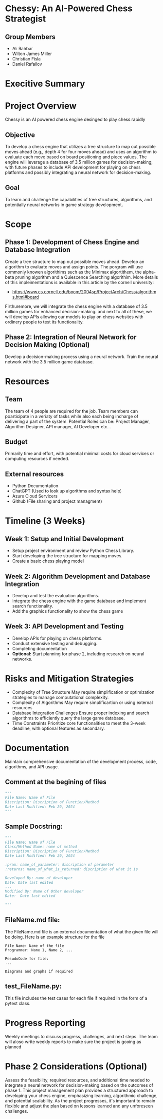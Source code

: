 # Chessy: An AI-Powered Chess Strategist

## Group Members
 - Ali Rahbar
 - Wilton James Miller
 - Christian Fisla
 - Daniel Rafailov

# Execitive Summary

# Project Overview
Chessy is an AI powered chess engine desinged to play chess rapidly

## Objective
To develop a chess engine that utilizes a tree structure to map out possible moves ahead (e.g., depth 4 for four moves ahead) and uses an algorithm to evaluate each move based on board positioning and piece values. The engine will leverage a database of 3.5 million games for decision-making, with future phases to include API development for playing on chess platforms and possibly integrating a neural network for decision-making.

## Goal
To learn and challenge the capabilities of tree structures, algorithms, and potentially neural networks in game strategy development.

# Scope
## Phase 1: Development of Chess Engine and Database Integration
Create a tree structure to map out possible moves ahead.
Develop an algorithm to evaluate moves and assign points. The porgram will use commonly knowen algorithims such as the Minimax algortithem, the alpha-beta pruning algorithm and a Quiescence Searching algorithim. More details of this impleimentations is available in this article by the cornell university:
- https://www.cs.cornell.edu/boom/2004sp/ProjectArch/Chess/algorithms.html#board
  
Firthuremore,  we will integrate the chess engine with a database of 3.5 million games for enhanced decision-making. and next to all of these, we will develop APIs allowing our models to play on chess websites with ordinery people to test its functionality. 

## Phase 2: Integration of Neural Network for Decision Making (Optional)
Develop a decision-making process using a neural network.
Train the neural network with the 3.5 million game database.

# Resources

## Team
The team of 4 people are required for the job. Team members can poarticipate in a veriaty of tasks while also each being incharge of delivering a part of the system. Potential Roles can be: Project Manager, Algorithm Designer, API manager, AI Developer etc...

## Budget
Primarily time and effort, with potential minimal costs for cloud services or computing resources if needed.

## External resources
- Python Documentation
- ChatGPT (Used to look up algorithms and syntax help)
- Azure Cloud Servicers
- Github (File sharing and project managment)

# Timeline (3 Weeks)

## Week 1: Setup and Initial Development
- Setup project environment and review Python Chess Library.
- Start developing the tree structure for mapping moves.
- Create a basic chess playing model
## Week 2: Algorithm Development and Database Integration
- Develop and test the evaluation algorithms.
- Integrate the chess engine with the game database and implement search functionality.
- Add the graphics functionality to show the chess game
## Week 3: API Development and Testing
- Develop APIs for playing on chess platforms.
- Conduct extensive testing and debugging.
- Completing documentation
- __Optional:__ Start planning for phase 2, including research on neural networks.


# Risks and Mitigation Strategies

- Complexity of Tree Structure
May require simplification or optimization strategies to manage computational complexity.
- Complexity of Algorithms
May require simplificartion or using external resources 
- Database Integration Challenges
Ensure proper indexing and search algorithms to efficiently query the large game database.
- Time Constraints
Prioritize core functionalities to meet the 3-week deadline, with optional features as secondary.

# Documentation
Maintain comprehensive documentation of the development process, code, algorithms, and API usage.

## Comment at the begining of files
```python
"""
File Name: Name of File
Discription: Discription of Function/Method
Date Last Modified: Feb 29, 2024
"""
```
## Sample Docstring:
```python
"""
File Name: Name of File
Class/Method Name: name of method
Discription: Discription of Function/Method
Date Last Modified: Feb 29, 2024

:pram: name_of_parameter: discription of parameter
:returns: name_of_what_is_returned: discription of what it is

Developed By: name of developer
Date: Date last edited
---
Modified By: Name of Other developer
Date:  Date last edited

"""
```

## FileName.md file:
The FileName.md file is an external documentation of what the given file will be doing. Here is an example structure for the file
```
File Name: Name of the file
Programmer: Name 1, Name 2, ...

PesudoCode for file:
...

Diagrams and graphs if required
```

## test_FileName.py: 
This file includes the test cases for each file if required in the form of a pytest class. 

# Progress Reporting
Weekly meetings to discuss progress, challenges, and next steps. The team will aloso write weekly reports to make sure the project is gooing as planned

# Phase 2 Considerations (Optional)

Assess the feasibility, required resources, and additional time needed to integrate a neural network for decision-making based on the outcomes of phase 1.
This project management plan provides a structured approach to developing your chess engine, emphasizing learning, algorithmic challenge, and potential scalability. As the project progresses, it's important to remain flexible and adjust the plan based on lessons learned and any unforeseen challenges.

